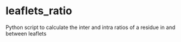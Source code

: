 leaflets_ratio
==============

Python script to calculate the inter and intra ratios of a residue in and between leaflets
